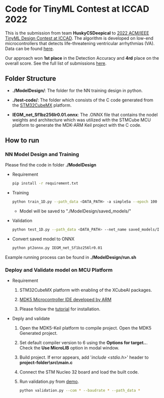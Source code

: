 # Code for TinyML Contest at ICCAD 2022

This is the submission from team **HuskyCSDeepical** to [2022 ACM/IEEE TinyML Design Contest at ICCAD](https://tinymlcontest.github.io/TinyML-Design-Contest/index.html). The algorithm is developed on low-end microcontrollers that detects life-threatening ventricular arrhythmias (VA). Data can be found [here](https://drive.google.com/file/d/1I_bxfTrfxPP9S4pSp_tTSNFAHLP0vkoI/view?usp=share_link).

Our approach won **1st place** in the Detection Accuracy and **4rd** place on the overall score. See the full list of submissions [here](https://tinymlcontest.github.io/TinyML-Design-Contest/Winners.html). 


## Folder Structure

- **./ModelDesign/**: The folder for the NN training design in python.

- **./test-code/**: The folder which consists of the C code generated from the [STM32CubeMX](https://www.st.com/en/development-tools/stm32cubemx.html) platform. 

- **IEGM_net_Sf1bz256lr0.01.onnx**: The .ONNX file that contains the nodel weights and architecture which was utilized with the STMCube MCU platform to generate the MDK-ARM Keil project with the C code.


## How to run

### NN Model Design and Training

Please find the code in folder **./ModelDesign**

- Requirement

    ```bash
    pip install -r requirement.txt
    ```

- Training 

    ```bash
    python train_1D.py --path_data <DATA_PATH> -a simple5a --epoch 100 --lr 0.01 --loss f1 --batchsz 256 --ext _Sf1bz256lr0.01
    ```
   - Model will be saved to "./ModelDesign/saved_models/"

- Validation

    ```bash
    python test_1D.py --path_data <DATA_PATH> --net_name saved_models/IEGM_net_Sf1bz256lr0.01.pkl -b 1
    ```
- Convert saved model to ONNX

    ```bash
    python pt2onnx.py IEGM_net_Sf1bz256lr0.01
    ```

Example running process can be found in **./ModelDesign/run.sh**


### Deploy and Validate model on MCU Platform

- Requirement

    1. STM32CubeMX platform with enabling of the XCubeAI packages. 
    
    2. [MDK5 Microcontroller IDE developed by ARM](https://www2.keil.com/mdk5/)

    3. Please follow the [tutorial](https://github.com/tinymlcontest/tinyml_contest2022_demo_example/blob/master/README-Cube.md) for installation.

- Deply and validate

    1. Open the MDK5-Keil platform to compile project. Open the MDK5 Generated project. 

    2. Set default compiler version to 6 using the **Options for target..**. Check the **Use MicroLIB** option in modal window. 

    3. Build project. If error appears, add '*include <stdio.h>*' header to **project-folder\src\main.c**

    4. Connect the STM Nucleo 32 board and load the built code.

    5. Run validation.py from [demo](https://github.com/tinymlcontest/tinyml_contest2022_demo_evaluation).
        ```bash
        python validation.py --com * --baudrate * --path_data *
        ```

